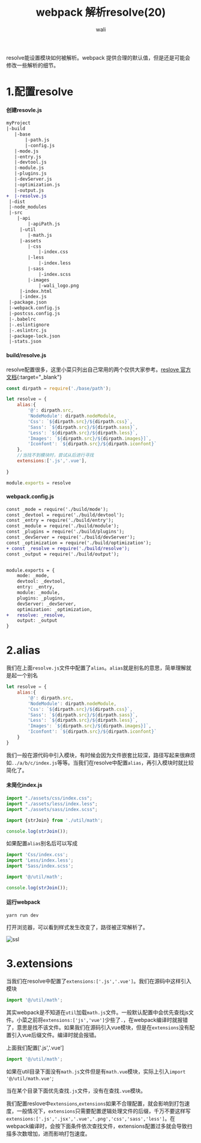 ﻿---
layout: post
title:  webpack 解析resolve(20)
tagline: webpack教程
category: webpack      #分类
author: wali    #作者
tag: webpack     #标签
ghurl: https://github.com/walidream/webpackBase     #github url
ghurl_zip: https://github.com/walidream/webpackBase/archive/master.zip #github zip下载
comments: true
post_nav: ["1.配置resolve","2.alias","3.extensions"]
group_tag: webpack4.x 教程
---

resolve能设置模块如何被解析。webpack 提供合理的默认值，但是还是可能会修改一些解析的细节。

# 1.配置resolve

#### 创建resovle.js

```diff
myProject
|-build
   |-base
       |-path.js
       |-config.js
   |-mode.js
   |-entry.js
   |-devtool.js
   |-module.js
   |-plugins.js
   |-devServer.js
   |-optimization.js
   |-output.js
+  |-resolve.js
 |-dist
 |-node_modules
 |-src
    |-api
        |-apiPath.js
     |-util
        |-math.js
     |-assets
        |-css
            |-index.css
        |-less
            |-index.less     
        |-sass
            |-index.scss
        |-images
            |-wali_logo.png
     |-index.html
     |-index.js
 |-package.json
 |-webpack.config.js
 |-postcss.config.js
 |-.babelrc
 |-.eslintignore
 |-.eslintrc.js
 |-package-lock.json
 |-stats.json
```

#### build/resolve.js

resolve配置很多，这里小菜只列出自己常用的两个仅供大家参考。[reslove 官方文档](https://webpack.docschina.org/configuration/resolve/ "https://webpack.docschina.org/configuration/resolve/"){:target="_blank"}

```javascript
const dirpath = require('./base/path');

let resolve = {
    alias:{
        '@': dirpath.src,
        'NodeModule': dirpath.nodeModule,
        'Css': `${dirpath.src}/${dirpath.css}`,
        'Sass': `${dirpath.src}/${dirpath.sass}`,
        'Less': `${dirpath.src}/${dirpath.less}`,
        'Images': `${dirpath.src}/${dirpath.images}]`,
        'Iconfont': `${dirpath.src}/${dirpath.iconfont}`
    },
    //当找不到模块时，尝试从后进行寻找
    extensions:['.js','.vue'],
    
}

module.exports = resolve
```

#### webpack.config.js

```diff
const _mode = require('./build/mode');
const _devtool = require('./build/devtool');
const _entry = require('./build/entry');
const _module = require('./build/module');
const _plugins = require('./build/plugins');
const _devServer = require('./build/devServer');
const _optimization = require('./build/optimization');
+ const _resolve = require('./build/resolve');
const _output = require('./build/output');


module.exports = {
	mode: _mode,
	devtool: _devtool,
	entry: _entry,	
	module: _module,
	plugins: _plugins,
	devServer: _devServer,
	optimization: _optimization,
+	resolve: _resolve,
	output: _output	
}
```

# 2.alias

我们在上面`resolve.js`文件中配置了`alias`。`alias`就是别名的意思，简单理解就是起一个别名

```javascript
let resolve = {
    alias:{
        '@': dirpath.src,
        'NodeModule': dirpath.nodeModule,
        'Css': `${dirpath.src}/${dirpath.css}`,
        'Sass': `${dirpath.src}/${dirpath.sass}`,
        'Less': `${dirpath.src}/${dirpath.less}`,
        'Images': `${dirpath.src}/${dirpath.images}]`,
        'Iconfont': `${dirpath.src}/${dirpath.iconfont}`
    }
}
```

我们一般在源代码中引入模块，有时候会因为文件嵌套比较深，路径写起来很麻烦如`../a/b/c/index.js`等等。当我们在resolve中配置`alias`，再引入模块时就比较简化了。

#### 未简化index.js

```javascript
import "./assets/css/index.css";
import "./assets/less/index.less";
import "./assets/sass/index.scss";

import {strJoin} from './util/math';

console.log(strJoin());
```

如果配置`alias`别名后可以写成

```javascript
import 'Css/index.css';
import 'Less/index.less';
import 'Sass/index.scss';

import '@/util/math';

console.log(strJoin());
```

#### 运行webpack

```
yarn run dev
```

打开浏览器，可以看到样式发生改变了，路径被正常解析了。

![ssl](http://walidream.com:9999/blogImage/webpack/webpack_48.png)

# 3.extensions

当我们在resolve中配置了`extensions:['.js','.vue']`。我们在源码中这样引入模块

```javascript
import '@/util/math';
```
其实webpack是不知道在`util`加载`math.js`文件。一般默认配置中会优先查找js文件。小菜之前将`extensions:['js','vue']`少些了`.`，在webpack编译时就报错了，意思是找不该文件。如果我们在源码引入vue模块，但是在`extensions`没有配置引入vue后缀文件。编译时就会报错。

上面我们配置['.js','.vue']

```javascript
import '@/util/math';
```
如果在util目录下面没有`math.js`文件但是有`math.vue`模块，实际上引入`import '@/util/math.vue'`;

当在某个目录下面优先查找`.js`文件，没有在查找`.vue`模块。


我们配置reslove中`extensions`,`extensions`如果不合理配置，就会影响到打包速度，一般情况下，`extensions`只需要配置逻辑处理文件的后缀，千万不要这样写`extensions:['.js','.jsx','.vue','.png','css','sass','less']`。在webpack编译时，会按下面条件依次查找文件，extensions配置过多就会导致扫描多次数增加，进而影响打包速度。






